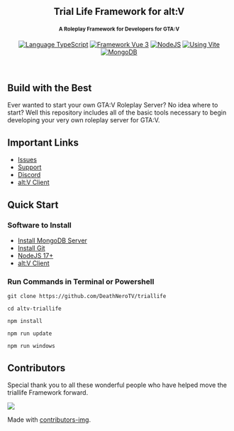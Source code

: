 <h2 align="center">
	Trial Life Framework for alt:V      
</h2>

<h4 align="center">
    <sup>A Roleplay Framework for Developers for GTA:V</sup>
</h4>

<p align="center">
    <a href="https://typescriptlang.org" target="__blank"><img src="https://img.shields.io/badge/Typescript-Typescript-007acc?label=" alt="Language TypeScript"></a>
    <a href="https://vuejs.org" target="__blank"><img src="https://img.shields.io/badge/Framework-Vue%203-green.svg?label=" alt="Framework Vue 3"></a>
    <a href="https://nodejs.org" target="__blank"><img src="https://img.shields.io/badge/Using-NodeJS-darkgreen.svg?label=" alt="NodeJS"></a>
    <a href="https://vitejs.dev" target="__blank"><img src="https://img.shields.io/badge/Using-Vite-cyan.svg?label=" alt="Using Vite"></a>
    <a href="https://mongodb.com/" target="__blank"><img src="https://img.shields.io/badge/Using-MongoDB-green.svg?label=" alt="MongoDB"></a>
</p>

<br />

## Build with the Best

Ever wanted to start your own GTA:V Roleplay Server? No idea where to start? Well this repository includes all of the basic tools necessary to begin developing your very own roleplay server for GTA:V.

## Important Links

-   [Issues](https://github.com/deathnerotv/altv-triallife-issues)
-   [Support](https://patreon.com/stuyk/)
-   [Discord](https://ares.stuyk.com/v1/get/discord)
-   [alt:V Client](https://altv.mp)

## Quick Start

### Software to Install

-   [Install MongoDB Server](https://www.mongodb.com/try/download/community)
-   [Install Git](https://git-scm.com/downloads)
-   [NodeJS 17+](https://nodejs.org/en/download/)
-   [alt:V Client](https://altv.mp/)

### Run Commands in Terminal or Powershell

```
git clone https://github.com/DeathNeroTV/triallife
```

```
cd altv-triallife
```

```
npm install
```

```
npm run update
```

```
npm run windows
```

## Contributors

Special thank you to all these wonderful people who have helped move the triallife Framework forward.

<a href = "https://github.com/stuyk/altv-triallife/graphs/contributors">
  <img src="https://contrib.rocks/image?repo=stuyk/altv-triallife"/>
</a>

Made with [contributors-img](https://contrib.rocks).
